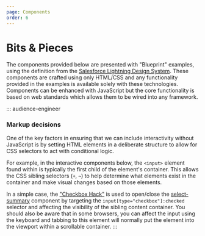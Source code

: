 ```yaml
---
page: Components
order: 6
---
```


# Bits & Pieces

The components provided below are presented with "Blueprint" examples, using the definition from the [Salesforce Lightning Design System](https://www.lightningdesignsystem.com/components/overview/). These components are crafted using only HTML/CSS and any functionality provided in the examples is available solely with these technologies. Components can be enhanced with JavaScript but the core functionality is based on web standards which allows them to be wired into any framework.

::: audience-engineer
### Markup decisions
One of the key factors in ensuring that we can include interactivity without JavaScript is by setting HTML elements in a deliberate structure to allow for CSS selectors to act with conditional logic.

For example, in the interactive components below, the `<input>` element found within is typically the first child of the element's container. This allows the CSS sibling selectors (`+`, `~`) to help determine what elements exist in the container and make visual changes based on those elements.

In a simple case, the ["Checkbox Hack"](https://css-tricks.com/the-checkbox-hack/) is used to open/close the [select-summary](#select-summary) component by targeting the `input[type="checkbox"]:checked` selector and affecting the visibility of the sibling content container. You should also be aware that in some browsers, you can affect the input using the keyboard and tabbing to this element will normally put the element into the viewport within a scrollable container. 
:::
